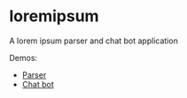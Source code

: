 # loremipsum
A lorem ipsum parser and chat bot application

Demos:

* [Parser](https://sdlambert.github.io/loremipsum/parser.html)
* [Chat bot](https://sdlambert.github.io/loremipsum/chat.html)